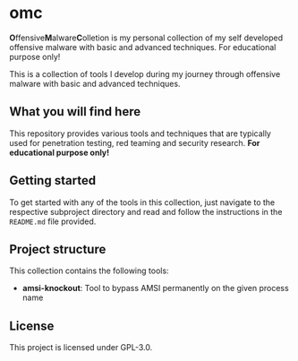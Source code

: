 # omc
**O**ffensive**M**alware**C**olletion is my personal collection of my self 
developed offensive malware with basic and advanced techniques. 
For educational purpose only!

This is a collection of tools I develop during my journey through offensive
malware with basic and advanced techniques. 

## What you will find here
This repository provides various tools and techniques that are typically used 
for penetration testing, red teaming and security research. 
**For educational purpose only!**

## Getting started
To get started with any of the tools in this collection, just navigate to 
the respective subproject directory and read and follow the instructions
in the `README.md` file provided. 

## Project structure
This collection contains the following tools:
- **amsi-knockout**: Tool to bypass AMSI permanently on the given process name

## License
This project is licensed under GPL-3.0.


